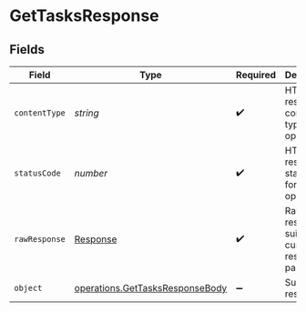 # GetTasksResponse


## Fields

| Field                                                                              | Type                                                                               | Required                                                                           | Description                                                                        |
| ---------------------------------------------------------------------------------- | ---------------------------------------------------------------------------------- | ---------------------------------------------------------------------------------- | ---------------------------------------------------------------------------------- |
| `contentType`                                                                      | *string*                                                                           | :heavy_check_mark:                                                                 | HTTP response content type for this operation                                      |
| `statusCode`                                                                       | *number*                                                                           | :heavy_check_mark:                                                                 | HTTP response status code for this operation                                       |
| `rawResponse`                                                                      | [Response](https://developer.mozilla.org/en-US/docs/Web/API/Response)              | :heavy_check_mark:                                                                 | Raw HTTP response; suitable for custom response parsing                            |
| `object`                                                                           | [operations.GetTasksResponseBody](../../models/operations/gettasksresponsebody.md) | :heavy_minus_sign:                                                                 | Successful response                                                                |